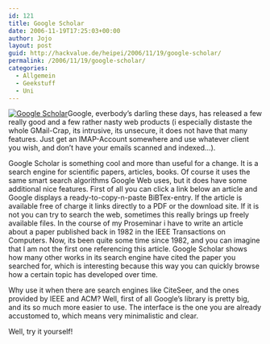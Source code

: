 ```yaml
---
id: 121
title: Google Scholar
date: 2006-11-19T17:25:03+00:00
author: Jojo
layout: post
guid: http://hackvalue.de/heipei/2006/11/19/google-scholar/
permalink: /2006/11/19/google-scholar/
categories:
  - Allgemein
  - Geekstuff
  - Uni
---
```

[<img data-echo="/weblog/scholar_logo.gif" alt="Google Scholar" class="alignleft" />](http://scholar.google.com)Google, everbody&#8217;s darling these days, has released a few really good and a few rather nasty web products (i especially distaste the whole GMail-Crap, its intrusive, its unsecure, it does not have that many features. Just get an IMAP-Account somewhere and use whatever client you wish, and don&#8217;t have your emails scanned and indexed&#8230;).
  
Google Scholar is something cool and more than useful for a change. It is a search engine for scientific papers, articles, books. Of course it uses the same smart search algorithms Google Web uses, but it does have some additional nice features. First of all you can click a link below an article and Google displays a ready-to-copy-n-paste BiBTex-entry. If the article is available free of charge it links directly to a PDF or the download site. If it is not you can try to search the web, sometimes this really brings up freely available files. In the course of my Proseminar i have to write an article about a paper published back in 1982 in the IEEE Transactions on Computers. Now, its been quite some time since 1982, and you can imagine that I am not the first one referencing this article. Google Scholar shows how many other works in its search engine have cited the paper you searched for, which is interesting because this way you can quickly browse how a certain topic has developed over time.
  
Why use it when there are search engines like CiteSeer, and the ones provided by IEEE and ACM? Well, first of all Google&#8217;s library is pretty big, and its so much more easier to use. The interface is the one you are already accustomed to, which means very minimalistic and clear.
  
Well, try it yourself!
